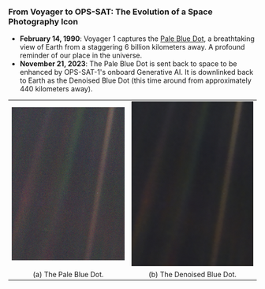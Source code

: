 ### From Voyager to OPS-SAT: The Evolution of a Space Photography Icon

- **February 14, 1990**: Voyager 1 captures the [Pale Blue Dot](https://en.wikipedia.org/wiki/Pale_Blue_Dot), a breathtaking view of Earth from a staggering 6 billion kilometers away. A profound reminder of our place in the universe.
- **November 21, 2023**: The Pale Blue Dot is sent back to space to be enhanced by OPS-SAT-1's onboard Generative AI. It is downlinked back to Earth as the Denoised Blue Dot (this time around from approximately 440 kilometers away).


<div style="text-align:center;">
  <table align="center">
    <tr>
      <td><img src="./a_pale_blue_dot.jpeg" alt="The Pale Blue Dot" /></td>
      <td><img src="./spacecraft/a_pale_blue_dot.wgan.fpn50.denoised.jpeg" alt="The Denoised Blue Dot" /></td>
    </tr>
    <tr>
      <td>(a) The Pale Blue Dot.</td>
      <td>(b) The Denoised Blue Dot.</td>
    </tr>
  </table>
</div>





